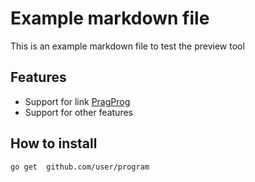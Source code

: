 # Example markdown file

This is an example markdown file to test the preview tool

## Features

* Support for link [PragProg](https://pragprog.com)
* Support for other features

## How to install

```
go get  github.com/user/program
```

